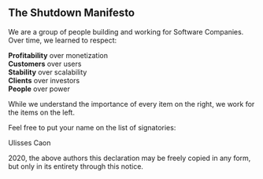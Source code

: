 ## The Shutdown Manifesto

We are a group of people building and working for Software Companies.
Over time, we learned to respect:

**Profitability** over monetization  
**Customers** over users  
**Stability** over scalability  
**Clients** over investors  
**People** over power

While we understand the importance of every item on the right, we work for the items on the left.

Feel free to put your name on the list of signatories:

Ulisses Caon


2020, the above authors
this declaration may be freely copied in any form,
but only in its entirety through this notice.
